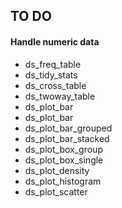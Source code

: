 ## TO DO

#### Handle numeric data

- ds_freq_table
- ds_tidy_stats
- ds_cross_table
- ds_twoway_table
- ds_plot_bar
- ds_plot_bar
- ds_plot_bar_grouped
- ds_plot_bar_stacked
- ds_plot_box_group
- ds_plot_box_single
- ds_plot_density
- ds_plot_histogram
- ds_plot_scatter
